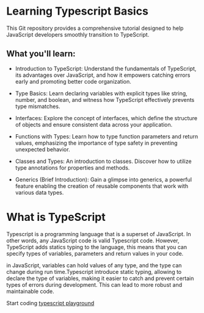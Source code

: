 # Learning Typescript Basics
This Git repository provides a comprehensive tutorial designed to help JavaScript developers smoothly transition to TypeScript.

## What you'll learn:
- Introduction to TypeScript: Understand the fundamentals of TypeScript, its advantages over JavaScript, and how it empowers catching errors early and promoting better code organization.

- Type Basics: Learn declaring variables with explicit types like string, number, and boolean, and witness how TypeScript effectively prevents type mismatches.

- Interfaces: Explore the concept of interfaces, which define the structure of objects and ensure consistent data across your application.

- Functions with Types: Learn how to type function parameters and return values, emphasizing the importance of type safety in preventing unexpected behavior.

- Classes and Types: An introduction to classes. Discover how to utilize type annotations for properties and methods.

- Generics (Brief Introduction): Gain a glimpse into generics, a powerful feature enabling the creation of reusable components that work with various data types.

# What is TypeScript
Typescript is a programming language that is a superset of JavaScript. In other words, any JavaScript code is valid Typescript code. However, TypeScript adds statics typing to the language, this means that you can specify types of variables, parameters and return values in your code.

in JavaScript, variables can hold values of any type, and the type can change during run time.Typescript introduce static typing, allowing to declare the type of variables, making it easier to catch and prevent certain types of errors during development. This can lead to more robust and maintainable code.

Start coding [typescript playground](https://www.typescriptlang.org/play/?#code/Q)